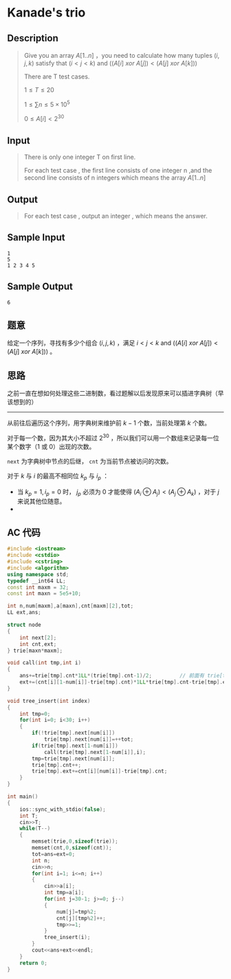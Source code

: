 # Kanade's trio

## **Description**

> Give you an array $A[1..n]$ ，you need to calculate how many tuples $(i,j,k)$ satisfy that $(i<j<k)$ and $((A[i]\ xor\ A[j])<(A[j]\ xor\ A[k]))$
>
> There are T test cases.
>
> $1≤T≤20$
>
> $1≤\sum n≤5×10^5$
>
> $0≤A[i]<2^{30}$



## **Input**

> There is only one integer T on first line.
>
> For each test case , the first line consists of one integer n ,and the second line consists of n integers which means the array $A[1..n]$



## **Output**

> For each test case , output an integer , which means the answer.



## **Sample Input**

    1
    5
    1 2 3 4 5



## **Sample Output**

    6



## **题意**

给定一个序列，寻找有多少个组合 $(i,j,k)$ ，满足 $i<j<k$ and $((A[i]\ xor\ A[j])<(A[j]\ xor\ A[k]))$ 。



## **思路**

之前一直在想如何处理这些二进制数，看过题解以后发现原来可以插进字典树（早该想到的）

---

从前往后遍历这个序列，用字典树来维护前 $k-1$ 个数，当前处理第 $k$ 个数。

对于每一个数，因为其大小不超过 $2^{30}$ ，所以我们可以用一个数组来记录每一位某个数字（1 或 0）出现的次数。

`next` 为字典树中节点的后继， `cnt` 为当前节点被访问的次数。

对于 $k$ 与 $i$ 的最高不相同位 $k_p$ 与 $i_p$ ：

- 当 $k_p=1,i_p=0$ 时， $j_p$ 必须为 $0$ 才能使得 $(A_i \oplus A_j)<(A_j \oplus A_k)$ ，对于 $j$ 来说其他位随意。
- ​



## **AC 代码**

```cpp
#include <iostream>
#include <cstdio>
#include <cstring>
#include <algorithm>
using namespace std;
typedef __int64 LL;
const int maxm = 32;
const int maxn = 5e5+10;

int n,num[maxm],a[maxn],cnt[maxm][2],tot;
LL ext,ans;

struct node
{
    int next[2];
    int cnt,ext;
} trie[maxn*maxm];

void call(int tmp,int i)
{
    ans+=trie[tmp].cnt*1LL*(trie[tmp].cnt-1)/2;         // 前面有 trie[tmp].cnt 个，从中挑选两个分别代表 i,j
    ext+=(cnt[i][1-num[i]]-trie[tmp].cnt)*1LL*trie[tmp].cnt-trie[tmp].ext;
}

void tree_insert(int index)
{
    int tmp=0;
    for(int i=0; i<30; i++)
    {
        if(!trie[tmp].next[num[i]])
            trie[tmp].next[num[i]]=++tot;
        if(trie[tmp].next[1-num[i]])
            call(trie[tmp].next[1-num[i]],i);
        tmp=trie[tmp].next[num[i]];
        trie[tmp].cnt++;
        trie[tmp].ext+=cnt[i][num[i]]-trie[tmp].cnt;
    }
}

int main()
{
    ios::sync_with_stdio(false);
    int T;
    cin>>T;
    while(T--)
    {
        memset(trie,0,sizeof(trie));
        memset(cnt,0,sizeof(cnt));
        tot=ans=ext=0;
        int n;
        cin>>n;
        for(int i=1; i<=n; i++)
        {
            cin>>a[i];
            int tmp=a[i];
            for(int j=30-1; j>=0; j--)
            {
                num[j]=tmp%2;
                cnt[j][tmp%2]++;
                tmp>>=1;
            }
            tree_insert(i);
        }
        cout<<ans+ext<<endl;
    }
    return 0;
}
```

